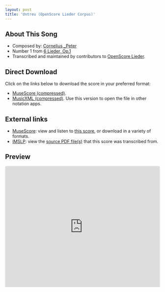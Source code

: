```yaml
---
layout: post
title: 'Untreu (OpenScore Lieder Corpus)'
---
```


## About This Song

- Composed by: [Cornelius,_Peter](https://fourscoreandmore.org/openscore/lieder/Cornelius,_Peter)
- Number 1 from [6 Lieder, Op.1](https://fourscoreandmore.org/openscore/lieder/Cornelius,_Peter/6_Lieder,_Op.1)
- Transcribed and maintained by contributors to [OpenScore Lieder].

[OpenScore Lieder]: https://musescore.com/openscore-lieder-corpus

## Direct Download

Click on the links below to download the score in your preferred format:
- [MuseScore (compressed)](https://github.com/openscore/lieder/blob/main/scores/Cornelius,_Peter/6_Lieder,_Op.1/1_Untreu/lc5054931.mscz?raw=true).
- [MusicXML (compressed)](https://github.com/openscore/lieder/blob/main/scores/Cornelius,_Peter/6_Lieder,_Op.1/1_Untreu/lc5054931.mxl?raw=true). Use this version to open the file in other notation apps.

## External links

- [MuseScore]: view and listen to [this score][MuseScore], or download in a variety of formats.
- [IMSLP]: view the [source PDF file(s)][IMSLP] that this score was transcribed from.

[MuseScore]: https://musescore.com/score/5054931
[IMSLP]: https://imslp.org/wiki/Special:ReverseLookup/24060

## Preview

<iframe width="100%" height="394" src="https://musescore.com/openscore-lieder-corpus/scores/5054931/embed" frameborder="0" allowfullscreen allow="autoplay; fullscreen"></iframe>

